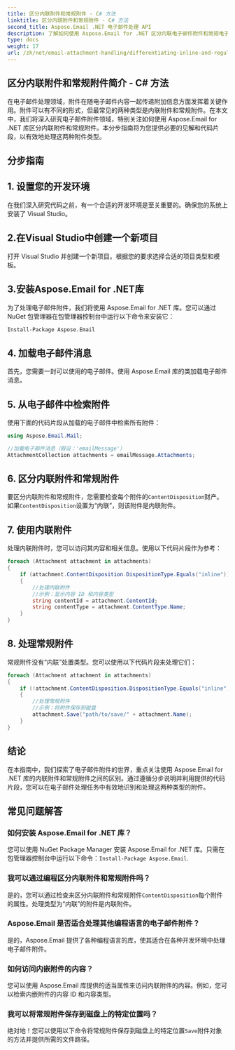 ```yaml
---
title: 区分内联附件和常规附件 - C# 方法
linktitle: 区分内联附件和常规附件 - C# 方法
second_title: Aspose.Email .NET 电子邮件处理 API
description: 了解如何使用 Aspose.Email for .NET 区分内联电子邮件附件和常规电子邮件附件。带有代码示例的综合指南。
type: docs
weight: 17
url: /zh/net/email-attachment-handling/differentiating-inline-and-regular-attachments-csharp-approach/
---
```


## 区分内联附件和常规附件简介 - C# 方法

在电子邮件处理领域，附件在随电子邮件内容一起传递附加信息方面发挥着关键作用。附件可以有不同的形式，但最常见的两种类型是内联附件和常规附件。在本文中，我们将深入研究电子邮件附件领域，特别关注如何使用 Aspose.Email for .NET 库区分内联附件和常规附件。本分步指南将为您提供必要的见解和代码片段，以有效地处理这两种附件类型。

## 分步指南

## 1. 设置您的开发环境

在我们深入研究代码之前，有一个合适的开发环境是至关重要的。确保您的系统上安装了 Visual Studio。

## 2.在Visual Studio中创建一个新项目

打开 Visual Studio 并创建一个新项目。根据您的要求选择合适的项目类型和模板。

## 3.安装Aspose.Email for .NET库

为了处理电子邮件附件，我们将使用 Aspose.Email for .NET 库。您可以通过 NuGet 包管理器在包管理器控制台中运行以下命令来安装它：

```bash
Install-Package Aspose.Email
```

## 4. 加载电子邮件消息

首先，您需要一封可以使用的电子邮件。使用 Aspose.Email 库的类加载电子邮件消息。

## 5. 从电子邮件中检索附件

使用下面的代码片段从加载的电子邮件中检索所有附件：

```csharp
using Aspose.Email.Mail;

//加载电子邮件消息（假设：'emailMessage'）
AttachmentCollection attachments = emailMessage.Attachments;
```

## 6. 区分内联附件和常规附件

要区分内联附件和常规附件，您需要检查每个附件的`ContentDisposition`财产。如果`ContentDisposition`设置为“内联”，则该附件是内联附件。

## 7. 使用内联附件

处理内联附件时，您可以访问其内容和相关信息。使用以下代码片段作为参考：

```csharp
foreach (Attachment attachment in attachments)
{
    if (attachment.ContentDisposition.DispositionType.Equals("inline"))
    {
        //处理内联附件
        //示例：显示内容 ID 和内容类型
        string contentId = attachment.ContentId;
        string contentType = attachment.ContentType.Name;
    }
}
```

## 8. 处理常规附件

常规附件没有“内联”处置类型。您可以使用以下代码片段来处理它们：

```csharp
foreach (Attachment attachment in attachments)
{
    if (!attachment.ContentDisposition.DispositionType.Equals("inline"))
    {
        //处理常规附件
        //示例：将附件保存到磁盘
        attachment.Save("path/to/save/" + attachment.Name);
    }
}
```

## 结论

在本指南中，我们探索了电子邮件附件的世界，重点关注使用 Aspose.Email for .NET 库的内联附件和常规附件之间的区别。通过遵循分步说明并利用提供的代码片段，您可以在电子邮件处理任务中有效地识别和处理这两种类型的附件。

## 常见问题解答

### 如何安装 Aspose.Email for .NET 库？

您可以使用 NuGet Package Manager 安装 Aspose.Email for .NET 库。只需在包管理器控制台中运行以下命令：`Install-Package Aspose.Email`.

### 我可以通过编程区分内联附件和常规附件吗？

是的，您可以通过检查来区分内联附件和常规附件`ContentDisposition`每个附件的属性。处理类型为“内联”的附件是内联附件。

### Aspose.Email 是否适合处理其他编程语言的电子邮件附件？

是的，Aspose.Email 提供了各种编程语言的库，使其适合在各种开发环境中处理电子邮件附件。

### 如何访问内嵌附件的内容？

您可以使用 Aspose.Email 库提供的适当属性来访问内联附件的内容。例如，您可以检索内嵌附件的内容 ID 和内容类型。

### 我可以将常规附件保存到磁盘上的特定位置吗？

绝对地！您可以使用以下命令将常规附件保存到磁盘上的特定位置`Save`附件对象的方法并提供所需的文件路径。